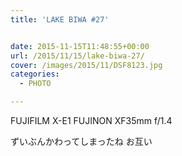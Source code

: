 ```yaml
---
title: 'LAKE BIWA #27'


date: 2015-11-15T11:48:55+00:00
url: /2015/11/15/lake-biwa-27/
cover: /images/2015/11/DSF8123.jpg
categories:
  - PHOTO

---
```

FUJIFILM X-E1 FUJINON XF35mm f/1.4

ずいぶんかわってしまったね お互い
